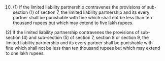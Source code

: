 10. (1) If the limited liability partnership contravenes the provisions of sub-section (1) of section 7, the limited liability partnership and its every partner shall be punishable with fine which shall not be less than ten thousand rupees but which may extend to five lakh rupees.

(2) If the limited liability partnership contravenes the provisions of sub-section (4) and sub-section (5) of section 7, section 8 or section 9, the limited liability partnership and its every partner shall be punishable with fine which shall not be less than ten thousand rupees but which may extend to one lakh rupees.
